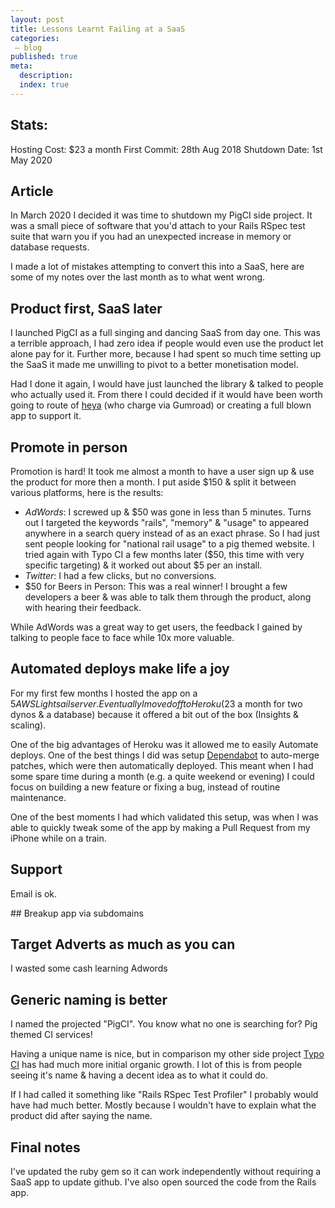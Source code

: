 ```yaml
---
layout: post
title: Lessons Learnt Failing at a SaaS
categories:
 – blog
published: true
meta:
  description: 
  index: true
---
```


## Stats:

Hosting Cost: $23 a month
First Commit: 28th Aug 2018
Shutdown Date: 1st May 2020

## Article

In March 2020 I decided it was time to shutdown my PigCI side project. It was a small piece of software that you'd attach to your Rails RSpec test suite that warn you if you had an unexpected increase in memory or database requests.

I made a lot of mistakes attempting to convert this into a SaaS, here are some of my notes over the last month as to what went wrong.

## Product first, SaaS later

I launched PigCI as a full singing and dancing SaaS from day one. This was a terrible approach, I had zero idea if people would even use the product let alone pay for it. Further more, because I had spent so much time setting up the SaaS it made me unwilling to pivot to a better monetisation model.

Had I done it again, I would have just launched the library & talked to people who actually used it. From there I could decided if it would have been worth going to route of [heya](https://github.com/honeybadger-io/heya) (who charge via Gumroad) or creating a full blown app to support it.

## Promote in person

Promotion is hard! It took me almost a month to have a user sign up & use the product for more then a month. I put aside $150 & split it between various platforms, here is the results:

- *AdWords*: I screwed up & $50 was gone in less than 5 minutes. Turns out I targeted the keywords "rails", "memory" & "usage" to appeared anywhere in a search query instead of as an exact phrase. So I had just sent people looking for "national rail usage" to a pig themed website. I tried again with Typo CI a few months later ($50, this time with very specific targeting) & it worked out about $5 per an install.
- *Twitter*: I had a few clicks, but no conversions.
- $50 for Beers in Person: This was a real winner! I brought a few developers a beer & was able to talk them through the product, along with hearing their feedback.

While AdWords was a great way to get users, the feedback I gained by talking to people face to face while 10x more valuable. 

## Automated deploys make life a joy

For my first few months I hosted the app on a $5 AWS Lightsail server. Eventually I moved off to Heroku ($23 a month for two dynos & a database) because it offered a bit out of the box (Insights & scaling).

One of the big advantages of Heroku was it allowed me to easily Automate deploys. One of the best things I did was setup [Dependabot](https://dependabot.com/) to auto-merge patches, which were then automatically deployed. This meant when I had some spare time during a month (e.g. a quite weekend or evening) I could focus on building a new feature or fixing a bug, instead of routine maintenance.

One of the best moments I had which validated this setup, was when I was able to quickly tweak some of the app by making a Pull Request from my iPhone while on a train.

## Support

Email is ok.

## Breakup app via subdomains



## Target Adverts as much as you can

I wasted some cash learning Adwords

## Generic naming is better

I named the projected "PigCI". You know what no one is searching for? Pig themed CI services!

Having a unique name is nice, but in comparison my other side project [Typo CI](https://typoci.com/) has had much more initial organic growth. I lot of this is from people seeing it's name & having a decent idea as to what it could do.

If I had called it something like "Rails RSpec Test Profiler" I probably would have had much better. Mostly because I wouldn't have to explain what the product did after saying the name.

## Final notes

I've updated the ruby gem so it can work independently without requiring a SaaS app to update github. I've also open sourced the code from the Rails app.
